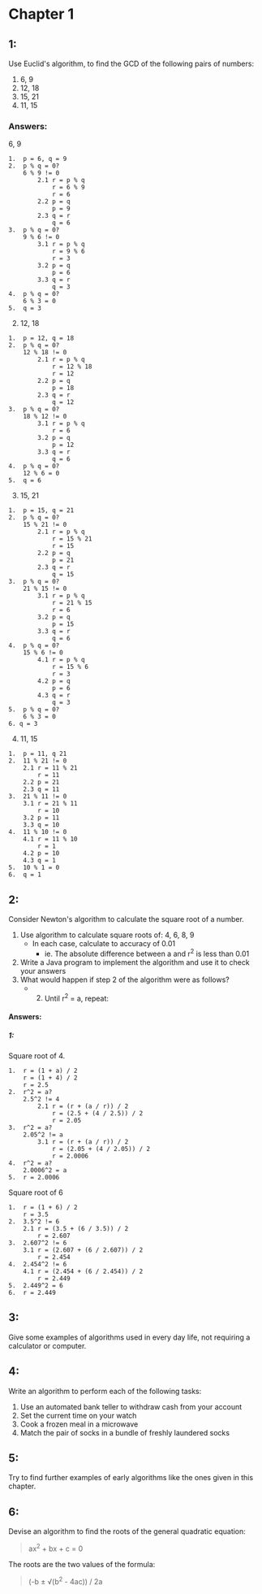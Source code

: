 # Chapter 1

## 1:

Use Euclid's algorithm, to find the GCD of the following pairs of numbers:

1. 6, 9
2. 12, 18
3. 15, 21
4. 11, 15

### Answers:

6, 9

```
1.  p = 6, q = 9
2.  p % q = 0?
	6 % 9 != 0
		2.1 r = p % q
			r = 6 % 9
			r = 6
		2.2 p = q
			p = 9
		2.3 q = r
			q = 6
3.  p % q = 0?
	9 % 6 != 0
		3.1 r = p % q
			r = 9 % 6
			r = 3
		3.2 p = q
			p = 6
		3.3 q = r
			q = 3
4.  p % q = 0?
	6 % 3 = 0
5.  q = 3
```

2. 12, 18

```
1.  p = 12, q = 18
2.  p % q = 0?
	12 % 18 != 0
		2.1 r = p % q
			r = 12 % 18
			r = 12
		2.2 p = q
			p = 18
		2.3 q = r
			q = 12
3.  p % q = 0?
	18 % 12 != 0
		3.1 r = p % q
			r = 6
		3.2 p = q
			p = 12
		3.3 q = r
			q = 6
4.  p % q = 0?
	12 % 6 = 0
5.	q = 6
```

3. 15, 21

```
1.	p = 15, q = 21
2.	p % q = 0?
	15 % 21 != 0
		2.1 r = p % q
			r = 15 % 21
			r = 15
		2.2 p = q
			p = 21
		2.3 q = r
			q = 15
3.	p % q = 0?
	21 % 15 != 0
		3.1 r = p % q
			r = 21 % 15
			r = 6
		3.2 p = q
			p = 15
		3.3 q = r
			q = 6
4.	p % q = 0?
	15 % 6 != 0
		4.1 r = p % q
			r = 15 % 6
			r = 3
		4.2 p = q
			p = 6
		4.3 q = r
			q = 3
5.	p % q = 0?
	6 % 3 = 0
6. q = 3
```

4. 11, 15

```
1.	p = 11, q 21
2.	11 % 21 != 0
	2.1 r = 11 % 21
		r = 11
	2.2 p = 21
	2.3 q = 11
3.	21 % 11 != 0
	3.1 r = 21 % 11
		r = 10
	3.2 p = 11
	3.3 q = 10
4.	11 % 10 != 0
	4.1 r = 11 % 10
		r = 1
	4.2 p = 10
	4.3 q = 1
5.	10 % 1 = 0
6.	q = 1
```

## 2:

Consider Newton's algorithm to calculate the square root of a number.

1. Use algorithm to calculate square roots of: 4, 6, 8, 9
	- In each case, calculate to accuracy of 0.01
		- ie. The absolute difference between a and r<sup>2</sup> is less than 0.01
2. Write a Java program to implement the algorithm and use it to check your answers
3. What would happen if step 2 of the algorithm were as follows?
	- 2. Until r<sup>2</sup> = a, repeat:

#### Answers:

##### 1:

Square root of 4.

```
1.	r = (1 + a) / 2
	r = (1 + 4) / 2
	r = 2.5
2. 	r^2 = a?
	2.5^2 != 4
		2.1 r = (r + (a / r)) / 2
			r = (2.5 + (4 / 2.5)) / 2
			r = 2.05
3.	r^2 = a?
	2.05^2 != a
		3.1 r = (r + (a / r)) / 2
			r = (2.05 + (4 / 2.05)) / 2
			r = 2.0006
4.	r^2 = a?
	2.0006^2 = a
5.	r = 2.0006
```

Square root of 6

```
1.	r = (1 + 6) / 2
	r = 3.5
2. 	3.5^2 != 6
	2.1 r = (3.5 + (6 / 3.5)) / 2
		r = 2.607
3.	2.607^2 != 6
	3.1 r = (2.607 + (6 / 2.607)) / 2
		r = 2.454
4.	2.454^2 != 6
	4.1 r = (2.454 + (6 / 2.454)) / 2
		r = 2.449
5.	2.449^2 = 6
6.	r = 2.449
```

## 3:

Give some examples of algorithms used in every day life, not requiring a calculator or computer.

## 4:

Write an algorithm to perform each of the following tasks:

1. Use an automated bank teller to withdraw cash from your account
2. Set the current time on your watch
3. Cook a frozen meal in a microwave
4. Match the pair of socks in a bundle of freshly laundered socks

## 5:

Try to find further examples of early algorithms like the ones given in this chapter.

## 6:

Devise an algorithm to find the roots of the general quadratic equation:

>ax<sup>2</sup> + bx + c = 0

The roots are the two values of the formula:

>(-b ± &radic;(b<sup>2</sup> - 4ac)) / 2a
